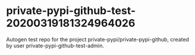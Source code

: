 # private-pypi-github-test-20200319181324964026
Autogen test repo for the project private-pypi/private-pypi-github, created by user private-pypi-github-test-admin.
